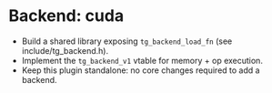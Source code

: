 # Backend: cuda
- Build a shared library exposing `tg_backend_load_fn` (see include/tg_backend.h).
- Implement the `tg_backend_v1` vtable for memory + op execution.
- Keep this plugin standalone: no core changes required to add a backend.
